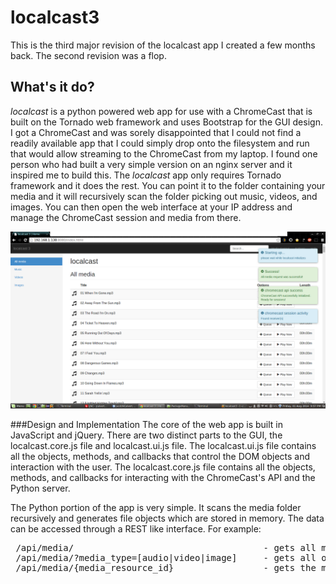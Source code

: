 localcast3
=======================================
This is the third major revision of the localcast app I created a few months back.
The second revision was a flop.

## What's it do?

_localcast_ is a python powered web app for use with a ChromeCast that is built on the Tornado web framework and uses 
Bootstrap for the GUI design. I got a ChromeCast and was sorely disappointed that I could not find a readily available
app that I could simply drop onto the filesystem and run that would allow streaming to the ChromeCast from my laptop.
 I found one person who had built a very simple version on an nginx server and it inspired me to build this. The 
 _localcast_ app only requires Tornado framework and it does the rest. You can point it to the folder containing your 
 media and it will recursively scan the folder picking out music, videos, and images. You can then open the web interface
 at your IP address and manage the ChromeCast session and media from there. 
 
 ![localcast3 Main Page](/screenshots/localcast3-main-screen.png?raw=true "localcast3 Main Page")
 
 
 ###Design and Implementation
 The core of the web app is built in JavaScript and jQuery. There are two distinct parts to the GUI, the localcast.core.js
 file and localcast.ui.js file. The localcast.ui.js file contains all the objects, methods, and callbacks that control the
 DOM objects and interaction with the user. The localcast.core.js file contains all the objects, methods, and callbacks
 for interacting with the ChromeCast's API and the Python server. 
 
 The Python portion of the app is very simple. It scans the media folder recursively and generates file objects which are
 stored in memory. The data can be accessed through a REST like interface. For example:
 
 <pre>
 /api/media/                                    - gets all media items
 /api/media/?media_type=[audio|video|image]     - gets all of the specified type
 /api/media/{media_resource_id}                 - gets the media element specified by {media_resource_id}
 </pre>
 
 